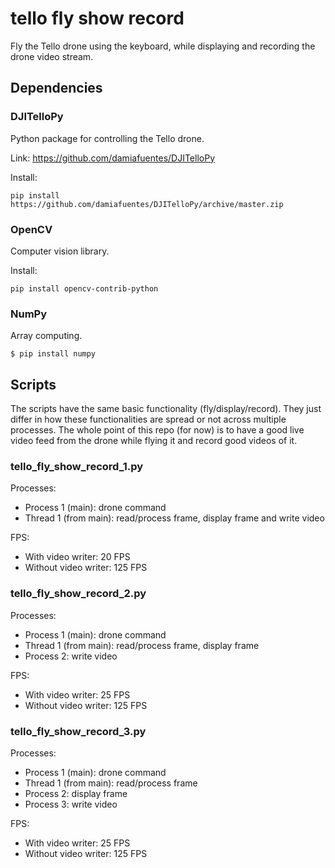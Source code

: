 # tello fly show record
Fly the Tello drone using the keyboard, while displaying and recording the drone video stream.

## Dependencies

### DJITelloPy
Python package for controlling the Tello drone.

Link: https://github.com/damiafuentes/DJITelloPy

Install:
```
pip install https://github.com/damiafuentes/DJITelloPy/archive/master.zip
```

### OpenCV
Computer vision library.

Install:
```
pip install opencv-contrib-python
```

### NumPy
Array computing.
```
$ pip install numpy
```

## Scripts
The scripts have the same basic functionality (fly/display/record). They just differ in how these functionalities are spread or not across multiple processes. The whole point of this repo (for now) is to have a good live video feed from the drone while flying it and record good videos of it.

### tello_fly_show_record_1.py
Processes:
 * Process 1 (main): drone command
 * Thread 1 (from main): read/process frame, display frame and write video

FPS:
 * With video writer: 20 FPS
 * Without video writer: 125 FPS

### tello_fly_show_record_2.py
Processes:
 * Process 1 (main): drone command
 * Thread 1 (from main): read/process frame, display frame
 * Process 2: write video

FPS:
 * With video writer: 25 FPS
 * Without video writer: 125 FPS

### tello_fly_show_record_3.py
Processes:
 * Process 1 (main): drone command
 * Thread 1 (from main): read/process frame
 * Process 2: display frame
 * Process 3: write video

FPS:
 * With video writer: 25 FPS
 * Without video writer: 125 FPS
